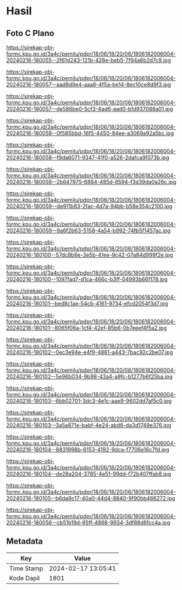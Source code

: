 # Hasil

## Foto C Plano

https://sirekap-obj-formc.kpu.go.id/3a4c/pemilu/pdpr/18/06/18/20/06/1806182006004-20240216-180055--2f61d243-121b-428e-beb5-7f94a6b2d7c9.jpg

https://sirekap-obj-formc.kpu.go.id/3a4c/pemilu/pdpr/18/06/18/20/06/1806182006004-20240216-180057--aad8d9e4-aaa6-4f5a-be14-8ec10ce8d9f3.jpg

https://sirekap-obj-formc.kpu.go.id/3a4c/pemilu/pdpr/18/06/18/20/06/1806182006004-20240216-180057--de586be0-5cf3-4ad6-aad0-b1d937088a01.jpg

https://sirekap-obj-formc.kpu.go.id/3a4c/pemilu/pdpr/18/06/18/20/06/1806182006004-20240216-180058--0f585bbd-16f5-4450-84ee-a3069a92a5bc.jpg

https://sirekap-obj-formc.kpu.go.id/3a4c/pemilu/pdpr/18/06/18/20/06/1806182006004-20240216-180058--f9da6071-9347-41f0-a526-2dafca9f073b.jpg

https://sirekap-obj-formc.kpu.go.id/3a4c/pemilu/pdpr/18/06/18/20/06/1806182006004-20240216-180058--2b647975-6884-485d-8594-f3d39da0a26c.jpg

https://sirekap-obj-formc.kpu.go.id/3a4c/pemilu/pdpr/18/06/18/20/06/1806182006004-20240216-180059--de911b83-2fac-4d7a-94bb-b58e354c2100.jpg

https://sirekap-obj-formc.kpu.go.id/3a4c/pemilu/pdpr/18/06/18/20/06/1806182006004-20240216-180059--9a6f2b63-5158-4a54-b992-74fb5f1457ac.jpg

https://sirekap-obj-formc.kpu.go.id/3a4c/pemilu/pdpr/18/06/18/20/06/1806182006004-20240216-180100--57dc8b6e-3e5b-41ee-9c42-07a84d999f2e.jpg

https://sirekap-obj-formc.kpu.go.id/3a4c/pemilu/pdpr/18/06/18/20/06/1806182006004-20240216-180100--1097fad7-d1ca-466c-b3ff-04993b66f178.jpg

https://sirekap-obj-formc.kpu.go.id/3a4c/pemilu/pdpr/18/06/18/20/06/1806182006004-20240216-180101--bed8c1ae-54cb-4161-9734-efcd2054f3d7.jpg

https://sirekap-obj-formc.kpu.go.id/3a4c/pemilu/pdpr/18/06/18/20/06/1806182006004-20240216-180101--8065f06a-1cf4-42ef-85b6-0b7eeef4f5a2.jpg

https://sirekap-obj-formc.kpu.go.id/3a4c/pemilu/pdpr/18/06/18/20/06/1806182006004-20240216-180102--0ec3e94e-e4f9-4861-a443-7bac92c2be07.jpg

https://sirekap-obj-formc.kpu.go.id/3a4c/pemilu/pdpr/18/06/18/20/06/1806182006004-20240216-180102--5e96b034-9b98-43a4-a9fc-b1277b6f25ba.jpg

https://sirekap-obj-formc.kpu.go.id/3a4c/pemilu/pdpr/18/06/18/20/06/1806182006004-20240216-180103--6bb02701-3dc3-4e1c-aae9-9602dd7af5c0.jpg

https://sirekap-obj-formc.kpu.go.id/3a4c/pemilu/pdpr/18/06/18/20/06/1806182006004-20240216-180103--3a5a871e-babf-4e24-abd6-da3d1749e376.jpg

https://sirekap-obj-formc.kpu.go.id/3a4c/pemilu/pdpr/18/06/18/20/06/1806182006004-20240216-180104--8831998b-6153-4192-9dca-f7706e16c7fd.jpg

https://sirekap-obj-formc.kpu.go.id/3a4c/pemilu/pdpr/18/06/18/20/06/1806182006004-20240216-180104--de28a204-3785-4e51-99dd-f72b407ffab8.jpg

https://sirekap-obj-formc.kpu.go.id/3a4c/pemilu/pdpr/18/06/18/20/06/1806182006004-20240216-180105--b6da9c17-40a0-44d4-8840-9f90bb466272.jpg

https://sirekap-obj-formc.kpu.go.id/3a4c/pemilu/pdpr/18/06/18/20/06/1806182006004-20240216-180056--cb51b19d-95ff-4868-9934-3df88d6fcc4a.jpg


## Metadata

| Key        | Value               |
| ---------- | ------------------- |
| Time Stamp | 2024-02-17 13:05:41 |
| Kode Dapil | 1801                |



